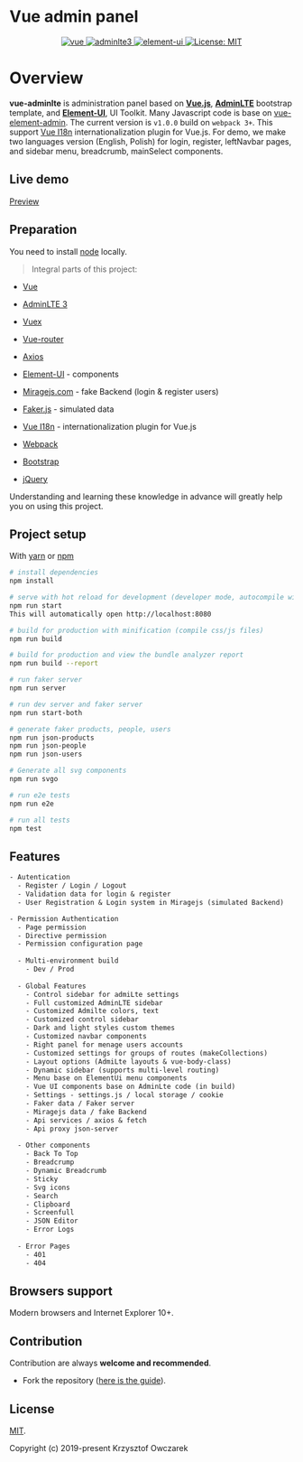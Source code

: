 # Vue admin panel

<p align="center">
  <a href="https://github.com/vuejs/vue">
    <img src="https://img.shields.io/badge/vue-2.5.2-brightgreen.svg" alt="vue">
  </a>  
  <a href="https://github.com/ColorlibHQ/AdminLTE">
      <img src="https://img.shields.io/badge/adminlte-3.0.2-brightgreen.svg" alt="adminlte3">
  </a>
  <a href="https://github.com/ElemeFE/element">
    <img src="https://img.shields.io/badge/element--ui-2.14.1-brightgreen.svg" alt="element-ui">
  </a>   
  <a href="https://opensource.org/licenses/MIT">
      <img src="https://img.shields.io/badge/License-MIT-blue.svg" alt="License: MIT">
    </a>  
</p>

# Overview

**vue-adminlte** is administration panel based on **[Vue.js](https://github.com/vuejs/vue)**, **[AdminLTE](https://github.com/ColorlibHQ/AdminLTE)** bootstrap template, and **[Element-UI](https://github.com/ElemeFE/element)**, UI Toolkit.
Many Javascript code is base on [vue-element-admin](https://github.com/PanJiaChen/vue-element-admin/). The current version is `v1.0.0` build on `webpack 3+`.
This support [Vue I18n](https://kazupon.github.io/vue-i18n/) internationalization plugin for Vue.js.
For demo, we make two languages version (English, Polish) for login, register, leftNavbar pages, and sidebar menu, breadcrumb, mainSelect components.  

## Live demo

[Preview](https://kowiec.github.io/vue-adminLte)

## Preparation

You need to install [node](http://nodejs.org/) locally.  

>  Integral parts of this project:

 - [Vue](https://vuejs.org/index.html)
 
 - [AdminLTE 3](https://adminlte.io/themes/v3)
 
 - [Vuex](https://vuex.vuejs.org/)
 
 - [Vue-router](https://router.vuejs.org/)
 
 - [Axios](https://github.com/axios/axios)
 
 - [Element-UI](https://github.com/ElemeFE/element) - components
 
 - [Miragejs.com](https://miragejs.com) - fake Backend (login & register users)
 
 - [Faker.js](https://github.com/Marak/Faker.js) - simulated data 
 
 - [Vue I18n](https://kazupon.github.io/vue-i18n/) - internationalization plugin for Vue.js
 
 - [Webpack](https://github.com/webpack/webpack)
 
 - [Bootstrap](https://getbootstrap.com) 
 
 - [jQuery](https://github.com/jquery/jquery)  
  
 Understanding and learning these knowledge in advance will greatly help you on using this project.

## Project setup

With [yarn](https://yarnpkg.com/lang/en/) or [npm](https://www.npmjs.com/get-npm)

``` bash
# install dependencies
npm install 

# serve with hot reload for development (developer mode, autocompile with browsersync support for live demo)
npm run start 
This will automatically open http://localhost:8080

# build for production with minification (compile css/js files)
npm run build

# build for production and view the bundle analyzer report 
npm run build --report

# run faker server
npm run server

# run dev server and faker server
npm run start-both

# generate faker products, people, users
npm run json-products
npm run json-people
npm run json-users

# Generate all svg components
npm run svgo

# run e2e tests
npm run e2e

# run all tests
npm test
```

## Features

```txt
- Autentication
  - Register / Login / Logout
  - Validation data for login & register
  - User Registration & Login system in Miragejs (simulated Backend)

- Permission Authentication
  - Page permission
  - Directive permission
  - Permission configuration page
    
  - Multi-environment build
    - Dev / Prod
    
  - Global Features
    - Control sidebar for admiLte settings
    - Full customized AdminLTE sidebar    
    - Customized Admilte colors, text
    - Customized control sidebar
    - Dark and light styles custom themes
    - Customized navbar components       
    - Right panel for menage users accounts
    - Customized settings for groups of routes (makeCollections)
    - Layout options (AdmiLte layouts & vue-body-class)
    - Dynamic sidebar (supports multi-level routing)
    - Menu base on ElementUi menu components
    - Vue UI components base on AdminLte code (in build)
    - Settings - settings.js / local storage / cookie
    - Faker data / Faker server
    - Miragejs data / fake Backend
    - Api services / axios & fetch 
    - Api proxy json-server
    
  - Other components  
    - Back To Top
    - Breadcrump
    - Dynamic Breadcrumb    
    - Sticky
    - Svg icons
    - Search
    - Clipboard
    - Screenfull   
    - JSON Editor
    - Error Logs 
          
  - Error Pages
    - 401
    - 404
```

## Browsers support

Modern browsers and Internet Explorer 10+.

Contribution
------------
Contribution are always **welcome and recommended**.
 
 - Fork the repository ([here is the guide](https://help.github.com/articles/fork-a-repo/)).

License
-------
[MIT](http://opensource.org/licenses/MIT).

Copyright (c) 2019-present Krzysztof Owczarek


